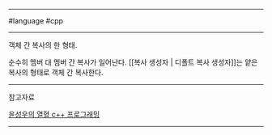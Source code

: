 
---

#language #cpp

---

객체 간 복사의 한 형태.

순수히 멤버 대 멤버 간 복사가 일어난다. [[복사 생성자 | 디폴트 복사 생성자]]는 얕은 복사의 형태로 객체 간 복사한다.



---

참고자료

[윤성우의 열혈 c++ 프로그래밍](https://product.kyobobook.co.kr/detail/S000001589147)

---